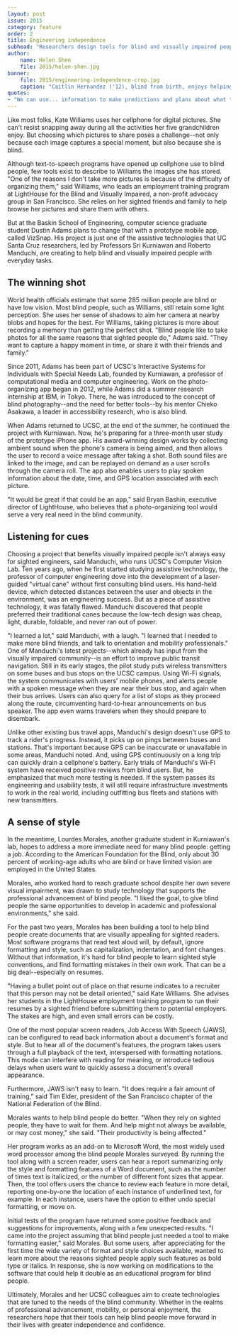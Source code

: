 ```yaml
---
layout: post
issue: 2015
category: feature
order: 2
title: Engineering independence
subhead: "Researchers design tools for blind and visually impaired people"
author:
    name: Helen Shen
    file: 2015/helen-shen.jpg
banner:
    file: 2015/engineering-independence-crop.jpg
    caption: "Caitlin Hernandez ('12), blind from birth, enjoys helping UCSC researchers test their technologies, in between pursuing a master's degree in special education, performing with a theater troupe, singing a cappella, and tap dancing. 'I like to give back when I can,' she said, 'and be part of something that could help other blind people and myself.'"
quotes:
- "We can use... information to make predictions and plans about what to do for species that are being affected by climate change today."
---
```


Like most folks, Kate Williams uses her cellphone for digital pictures. She can't resist snapping away during all the activities her five grandchildren enjoy. But choosing which pictures to share poses a challenge--not only because each image captures a special moment, but also because she is blind.

Although text-to-speech programs have opened up cellphone use to blind people, few tools exist to describe to Williams the images she has stored. "One of the reasons I don't take more pictures is because of the difficulty of organizing them," said Williams, who leads an employment training program at LightHouse for the Blind and Visually Impaired, a non-profit advocacy group in San Francisco. She relies on her sighted friends and family to help browse her pictures and share them with others.

But at the Baskin School of Engineering, computer science graduate student Dustin Adams plans to change that with a prototype mobile app, called VizSnap. His project is just one of the assistive technologies that UC Santa Cruz researchers, led by Professors Sri Kurniawan and Roberto Manduchi, are creating to help blind and visually impaired people with everyday tasks.     

## The winning shot

World health officials estimate that some 285 million people are blind or have low vision. Most blind people, such as Williams, still retain some light perception. She uses her sense of shadows to aim her camera at nearby blobs and hopes for the best. For Williams, taking pictures is more about recording a memory than getting the perfect shot.
"Blind people like to take photos for all the same reasons that sighted people do," Adams said. "They want to capture a happy moment in time, or share it with their friends and family."

Since 2011, Adams has been part of UCSC's Interactive Systems for Individuals with Special Needs Lab, founded by Kurniawan, a professor of computational media and computer engineering. Work on the photo-organizing app began in 2012, while Adams did a summer research internship at IBM, in Tokyo. There, he was introduced to the concept of blind photography--and the need for better tools--by his mentor Chieko Asakawa, a leader in accessibility research, who is also blind.

When Adams returned to UCSC, at the end of the summer, he continued the project with Kurniawan. Now, he's preparing for a three-month user study of the prototype iPhone app. His award-winning design works by collecting ambient sound when the phone's camera is being aimed, and then allows the user to record a voice message after taking a shot. Both sound files are linked to the image, and can be replayed on demand as a user scrolls through the camera roll. The app also enables users to play spoken information about the date, time, and GPS location associated with each picture.

"It would be great if that could be an app," said Bryan Bashin, executive director of LightHouse, who believes that a photo-organizing tool would serve a very real need in the blind community.     

## Listening for cues

Choosing a project that benefits visually impaired people isn't always easy for sighted engineers, said Manduchi, who runs UCSC's Computer Vision Lab.
Ten years ago, when he first started studying assistive technology, the professor of computer engineering dove into the development of a laser-guided "virtual cane" without first consulting blind users. His hand-held device, which detected distances between the user and objects in the environment, was an engineering success. But as a piece of assistive technology, it was fatally flawed. Manduchi discovered that people preferred their traditional canes because the low-tech design was cheap, light, durable, foldable, and never ran out of power.

"I learned a lot," said Manduchi, with a laugh. "I learned that I needed to make more blind friends, and talk to orientation and mobility professionals."
One of Manduchi's latest projects--which already has input from the visually impaired community--is an effort to improve public transit navigation. Still in its early stages, the pilot study puts wireless transmitters on some buses and bus stops on the UCSC campus.
Using Wi-Fi signals, the system communicates with users' mobile phones, and alerts people with a spoken message when they are near their bus stop, and again when their bus arrives. Users can also query for a list of stops as they proceed along the route, circumventing hard-to-hear announcements on bus speaker. The app even warns travelers when they should prepare to disembark.

Unlike other existing bus travel apps, Manduchi's design doesn't use GPS to track a rider's progress. Instead, it picks up on pings between buses and stations. That's important because GPS can be inaccurate or unavailable in some areas, Manduchi noted. And, using GPS continuously on a long trip can quickly drain a cellphone's battery.
Early trials of Manduchi's Wi-Fi system have received positive reviews from blind users. But, he emphasized that much more testing is needed. If the system passes its engineering and usability tests, it will still require infrastructure investments to work in the real world, including outfitting bus fleets and stations with new transmitters.

## A sense of style

In the meantime, Lourdes Morales, another graduate student in Kurniawan's lab, hopes to address a more immediate need for many blind people: getting a job. According to the American Foundation for the Blind, only about 30 percent of working-age adults who are blind or have limited vision are employed in the United States.

Morales, who worked hard to reach graduate school despite her own severe visual impairment, was drawn to study technology that supports the professional advancement of blind people. "I liked the goal, to give blind people the same opportunities to develop in academic and professional environments," she said.

For the past two years, Morales has been building a tool to help blind people create documents that are visually appealing for sighted readers. Most software programs that read text aloud will, by default, ignore formatting and style, such as capitalization, indentation, and font changes. Without that information, it's hard for blind people to learn sighted style conventions, and find formatting mistakes in their own work. That can be a big deal--especially on resumes.

"Having a bullet point out of place on that resume indicates to a recruiter that this person may not be detail oriented," said Kate Williams. She advises her students in the LightHouse employment training program to run their resumes by a sighted friend before submitting them to potential employers. The stakes are high, and even small errors can be costly.

One of the most popular screen readers, Job Access With Speech (JAWS), can be configured to read back information about a document's format and style. But to hear all of the document's features, the program takes users through a full playback of the text, interspersed with formatting notations. This mode can interfere with reading for meaning, or introduce tedious delays when users want to quickly assess a document's overall appearance.

Furthermore, JAWS isn't easy to learn. "It does require a fair amount of training," said Tim Elder, president of the San Francisco chapter of the National Federation of the Blind.

Morales wants to help blind people do better. "When they rely on sighted people, they have to wait for them. And help might not always be available, or may cost money," she said. "Their productivity is being affected."

Her program works as an add-on to Microsoft Word, the most widely used word processor among the blind people Morales surveyed. By running the tool along with a screen reader, users can hear a report summarizing only the style and formatting features of a Word document, such as the number of times text is italicized, or the number of different font sizes that appear. Then, the tool offers users the chance to review each feature in more detail, reporting one-by-one the location of each instance of underlined text, for example. In each instance, users have the option to either undo special formatting, or move on.

Initial tests of the program have returned some positive feedback and suggestions for improvements, along with a few unexpected results. "I came into the project assuming that blind people just needed a tool to make formatting easier," said Morales. But some users, after appreciating for the first time the wide variety of format and style choices available, wanted to learn more about the reasons sighted people apply such features as bold type or italics. In response, she is now working on modifications to the software that could help it double as an educational program for blind people.

Ultimately, Morales and her UCSC colleagues aim to create technologies that are tuned to the needs of the blind community. Whether in the realms of professional advancement, mobility, or personal enjoyment, the researchers hope that their tools can help blind people move forward in their lives with greater independence and confidence.

